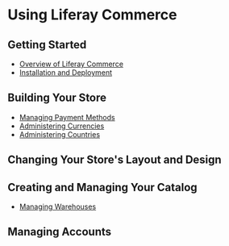 # Using Liferay Commerce

## Getting Started

* [Overview of Liferay Commerce]()
* [Installation and Deployment]()

## Building Your Store

* [Managing Payment Methods](./payment-methods/README.md)
* [Administering Currencies](./currencies-administration/README.md)
* [Administering Countries](./countries-administration/README.md)

## Changing Your Store's Layout and Design

## Creating and Managing Your Catalog

* [Managing Warehouses](./warehouses/README.md)

## Managing Accounts
